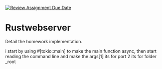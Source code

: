 [![Review Assignment Due Date](https://classroom.github.com/assets/deadline-readme-button-22041afd0340ce965d47ae6ef1cefeee28c7c493a6346c4f15d667ab976d596c.svg)](https://classroom.github.com/a/TXciPqtn)
# Rustwebserver

Detail the homework implementation.


i start by using #[tokio::main]
to make the main function async,
then start reading the command line and make the args[1] its for port
2 its for folder _root
